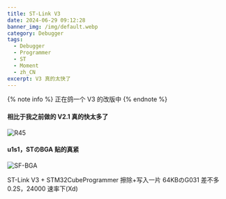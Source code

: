 ```yaml
---
title: ST-Link V3
date: 2024-06-29 09:12:28
banner_img: /img/default.webp
category: Debugger
tags: 
  - Debugger
  - Programmer
  - ST
  - Moment
  - zh_CN
excerpt: V3 真的太快了
---
```


{% note info %}
正在鸽一个 V3 的改版中
{% endnote %} 

#### 相比于我之前做的 V2.1 真的快太多了
![R45](/img/blog/ST-Link-V3/ST-Link-V3-1.jpg)
#### u1s1，STのBGA 贴的真紧
![SF-BGA](/img/blog/ST-Link-V3/ST-Link-V3-2.jpg)

ST-Link V3 + STM32CubeProgrammer 擦除+写入一片 64KBのG031 差不多 0.2S，24000 速率下(Xd)